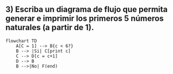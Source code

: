 ## 3) Escriba un diagrama de flujo que permita generar e imprimir los primeros 5 números naturales (a partir de 1).
```mermaid
flowchart TD
    A[C = 1] --> B{c < 6?}
    B --> |Si| C[print c]
    C --> D[c = c+1]
    D --> B
    B -->|No| F(end)

